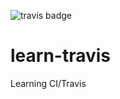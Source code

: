 ![travis badge](https://travis-ci.org/dangerdak/learn-travis.svg?branch=master)
# learn-travis
Learning CI/Travis
